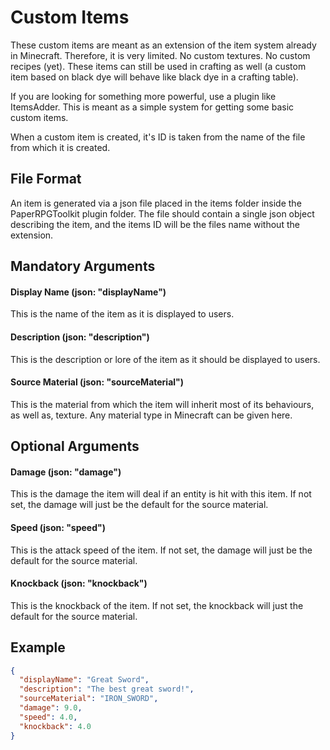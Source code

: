 # Custom Items
These custom items are meant as an extension of the item system already in Minecraft.  Therefore, it is very limited.  No custom textures.  No custom recipes (yet).  These items can still be used in crafting as well (a custom item based on black dye will behave like black dye in a crafting table).

If you are looking for something more powerful, use a plugin like ItemsAdder.  This is meant as a simple system for getting some basic custom items.

When a custom item is created, it's ID is taken from the name of the file from which it is created.

## File Format
An item is generated via a json file placed in the items folder inside the PaperRPGToolkit plugin folder.  The file should contain a single json object describing the item, and the items ID will be the files name without the extension.

## Mandatory Arguments
#### Display Name (json: "displayName")
This is the name of the item as it is displayed to users.

#### Description (json: "description")
This is the description or lore of the item as it should be displayed to users.

#### Source Material (json: "sourceMaterial")
This is the material from which the item will inherit most of its behaviours, as well as, texture.  Any material type in Minecraft can be given here.

## Optional Arguments
#### Damage (json: "damage")
This is the damage the item will deal if an entity is hit with this item.  If not set, the damage will just be the default for the source material.

#### Speed (json: "speed")
This is the attack speed of the item.  If not set, the damage will just be the default for the source material.

#### Knockback (json: "knockback")
This is the knockback of the item.  If not set, the knockback will just the default for the source material.

## Example
```json
{
  "displayName": "Great Sword",
  "description": "The best great sword!",
  "sourceMaterial": "IRON_SWORD",
  "damage": 9.0,
  "speed": 4.0,
  "knockback": 4.0
}
```